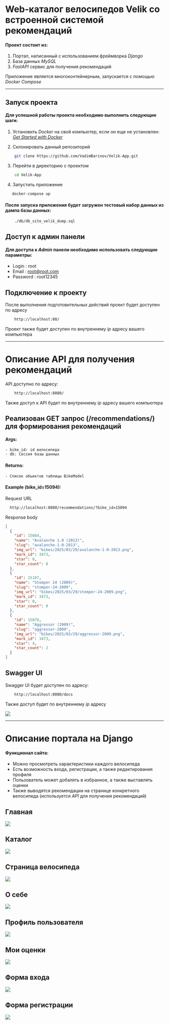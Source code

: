 # Web-каталог велосипедов Velik со встроенной системой рекомендаций

#### Проект состоит из:

1. Портал, написанный с использованием фреймворка _Django_
2. База данных _MySQL_
3. _FastAPI_ сервис для получения рекомендаций

Приложение является многоконтейнерным, запускается с помощью _Docker Compose_

---

## Запуск проекта

#### Для успешной работы проекта необходимо выполнить следующие шаги:

1. Установить _Docker_ на свой компьютер, если он еще не установлен: [_Get Started with Docker_](https://www.docker.com/get-started)

2. Склонировать данный репозиторий

```bash
    git clone https://github.com/VadimBarinov/Velik-App.git
```

3. Перейти в директорию с проектом

```bash
    cd Velik-App
```

4. Запустить приложение

```bash
   docker-compose up
```

#### После запуска приложения будет загружен тестовый набор данных из дампа базы данных:

```bash
    ./db/db_site_velik_dump.sql
```

## Доступ к админ панели

#### Для доступа к _Admin_ панели необходимо использовать следующие параметры:

- Login : root
- Email : root@root.com
- Password : root12345

## Подключение к проекту

После выполнения подготовительных действий проект будет доступен по адресу

```bash
    http://localhost:80/
```

Проект также будет доступен по внутреннему _ip_ адресу вашего компьютера

---

# Описание API для получения рекомендаций

API доступно по адресу:

```bash
    http://localhost:8080/
```

Также доступ к API будет по внутреннему _ip_ адресу вашего компьютера

## Реализован GET запрос (/recommendations/) для формирования рекомендаций

#### Args:

    - bike_id: id велосипеда
    - db: Сессия базы данных

#### Returns:

    - Список объектов таблицы BikeModel

#### Example (bike_id=15094):

Request URL

```bash
  http://localhost:8080/recommendations/?bike_id=15094
```

Response body

```json
[
  {
    "id": 15084,
    "name": "Avalanche 1.0 (2013)",
    "slug": "avalanche-1-0-2013",
    "img_url": "bikes/2025/03/29/avalanche-1-0-2013.png",
    "mark_id": 3473,
    "star": 0,
    "star_count": 0
  },
  {
    "id": 15107,
    "name": "Stomper 24 (2009)",
    "slug": "stomper-24-2009",
    "img_url": "bikes/2025/03/29/stomper-24-2009.png",
    "mark_id": 3473,
    "star": 0,
    "star_count": 0
  },
  {
    "id": 15078,
    "name": "Aggressor (2009)",
    "slug": "aggressor-2009",
    "img_url": "bikes/2025/03/29/aggressor-2009.png",
    "mark_id": 3473,
    "star": 4,
    "star_count": 2
  }
]
```

## Swagger UI

Swagger UI будет доступен по адресу:

```bash
    http://localhost:8080/docs
```

Также доступ будет по внутреннему _ip_ адресу

![](github_images/Swagger_UI.png)

---

# Описание портала на Django

#### Функционал сайта:

- Можно просмотреть характеристики каждого велосипеда
- Есть возможность входа, регистрации, а также редактирования профиля
- Пользователь может добалять в избранное, а также выставлять оценки
- Также выводятся рекомендации на странице конкретного велосипеда (используется _API_ для получения рекомендаций)

## Главная

![](github_images/Главная.png)

## Каталог

![](github_images/Каталог.png)

## Страница велосипеда

![](<github_images/GT_Aggressor_(2009).png>)

## О себе

![](github_images/О_себе.png)

## Профиль пользователя

![](github_images/Профиль_пользователя.png)

## Мои оценки

![](github_images/Мои_оценки.png)

## Форма входа

![](github_images/Вход.png)

## Форма регистрации

![](github_images/Регистрация.png)
